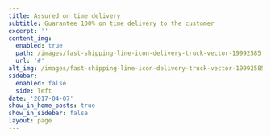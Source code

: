 ```yaml
---
title: Assured on time delivery
subtitle: Guarantee 100% on time delivery to the customer
excerpt: ''
content_img:
  enabled: true
  path: /images/fast-shipping-line-icon-delivery-truck-vector-19992585.jpg
  url: '#'
alt_img: /images/fast-shipping-line-icon-delivery-truck-vector-19992585.jpg
sidebar:
  enabled: false
  side: left
date: '2017-04-07'
show_in_home_posts: true
show_in_sidebar: false
layout: page
---
```

###
